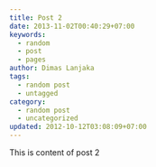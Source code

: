 ```yaml
---
title: Post 2
date: 2013-11-02T00:40:29+07:00
keywords:
  - random
  - post
  - pages
author: Dimas Lanjaka
tags:
  - random post
  - untagged
category:
  - random post
  - uncategorized
updated: 2012-10-12T03:08:09+07:00
---
```

This is content of post 2